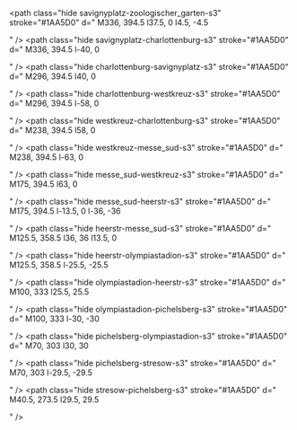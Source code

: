 <!-- s3 -->
<path stroke="#f2f2f2" d="
M1058 470
l-18-15
l-80,0
l-47.5-47.5
l-19, 0"
/>


<!-- Whole line -->





<!-- S3 -->


<path class="hide karlshorst-betriebsbahnof-s3" stroke="#1AA5D0" d="
M995, 455
l-35, 0
l-16.5, -16.5
"
/>

<path class="hide betriebsbahnof-karlshorst-s3" stroke="#1AA5D0" d="
M943.5, 438.5
l16.5, 16.5
l35, 0
"
/>

<path class="hide betriebsbahnof-rummelsburg-s3" stroke="#1AA5D0" d="
M943.5, 438.5
l-22, -22
"
/>
<path class="hide rummelsburg-betriebsbahnof-s3" stroke="#1AA5D0" d="
M921.5, 416.5
l22, 22
"
/>

<path class="hide rummelsburg-ostkreuz-s3" stroke="#1AA5D0" d="
M921.5, 416.5
l-9.5, -9.5
l-35.5,0
"
/>

<path class="hide ostkreuz-rummelsburg-s3" stroke="#1AA5D0" d="
M876.5,407
l35.5, 0
l9.5, 9.5
"
/>
<path class="hide ostkreuz-warschauer-s3" stroke="#1AA5D0" d="
M876.5,407
l-95, 0
l-7.5, -7.5
"
/>
<path class="hide warschauer-ostkreuz-s3" stroke="#1AA5D0" d="
M774,399.5
l7.5, 7.5
l95, 0
"
/>
<path class="hide warschauer-ostbahnof-s3" stroke="#1AA5D0" d="
M774,399.5
l-22, -22
"
/>
<path class="hide ostbahnof-warschauer-s3" stroke="#1AA5D0" d="
M752,377.5
l22, 22
"
/>
<path class="hide ostbahnof-jannowitzbrucke-s3" stroke="#1AA5D0" d="
M752,377.5
l-22, -22
"
/>
<path class="hide jannowitzbrucke-ostbahnof-s3" stroke="#1AA5D0" d="
M730,355.5
l22, 22
"
/>
<path class="hide jannowitzbrucke-alexanderplatz-s3" stroke="#1AA5D0" d="
M730,355.5
l-37.5, -37.5
"
/>
<path class="hide alexanderplatz-jannowitzbrucke-s3" stroke="#1AA5D0" d="
M692.5, 318
l37.5, 37.5
"
/>
<path class="hide alexanderplatz-hackescher_markt-s3" stroke="#1AA5D0" d="
M692.5, 318
l-17, -17
l-45.5, 0
"
/>
<path class="hide hackescher_markt-alexanderplatz-s3" stroke="#1AA5D0" d="
M630, 301
l45.5, 0
l17, 17
"
/>
<path class="hide hackescher_markt-friedrichstr-s3" stroke="#1AA5D0" d="
M630, 301
l-50, 0
"
/>
<path class="hide friedrichstr-hackescher_markt-s3" stroke="#1AA5D0" d="
M580, 301
l50, 0
"
/>
<path class="hide friedrichstr-hauptbahnof-s3" stroke="#1AA5D0" d="
M580, 301
l-77, 0
"
/>
<path class="hide hauptbahnof-friedrichstr-s3" stroke="#1AA5D0" d="
M503, 301
l77, 0
"
/>
<path class="hide hauptbahnof-bellevue-s3" stroke="#1AA5D0" d="
M503, 301
l-36, 0
l-15.5, 15.5
"
/>
<path class="hide bellevue-hauptbahnof-s3" stroke="#1AA5D0" d="
M451.5, 316.5
l15.5, -15.5
l36, 0
"
/>
<path class="hide bellevue-tiergarten-s3" stroke="#1AA5D0" d="
M451.5, 316.5
l-41.5, 41.5
"
/>
<path class="hide tiergarten-bellevue-s3" stroke="#1AA5D0" d="
M410, 358
l41.5, -41.5
"
/>
<path class="hide tiergarten-zoologischer_garten-s3" stroke="#1AA5D0" d="
M410, 358
l-32, 32
"
/>
<path class="hide zoologischer_garten-tiergarten-s3" stroke="#1AA5D0" d="
M378, 390
l32, -32
"
/>
<path class="hide zoologischer_garten-savignyplatz-s3" stroke="#1AA5D0" d="
M378, 390
l-4.5, 4.5
l-37.5, 0
"
/>
<path class="hide savignyplatz-zoologischer_garten-s3" stroke="#1AA5D0" d="
M336, 394.5
l37.5, 0
l4.5, -4.5

"
/>
<path class="hide savignyplatz-charlottenburg-s3" stroke="#1AA5D0" d="
M336, 394.5
l-40, 0

"
/>
<path class="hide charlottenburg-savignyplatz-s3" stroke="#1AA5D0" d="
M296, 394.5
l40, 0

"
/>
<path class="hide charlottenburg-westkreuz-s3" stroke="#1AA5D0" d="
M296, 394.5
l-58, 0

"
/>
<path class="hide westkreuz-charlottenburg-s3" stroke="#1AA5D0" d="
M238, 394.5
l58, 0

"
/>
<path class="hide westkreuz-messe_sud-s3" stroke="#1AA5D0" d="
M238, 394.5
l-63, 0

"
/>
<path class="hide messe_sud-westkreuz-s3" stroke="#1AA5D0" d="
M175, 394.5
l63, 0

"
/>
<path class="hide messe_sud-heerstr-s3" stroke="#1AA5D0" d="
M175, 394.5
l-13.5, 0
l-36, -36

"
/>
<path class="hide heerstr-messe_sud-s3" stroke="#1AA5D0" d="
M125.5, 358.5
l36, 36
l13.5, 0

"
/>
<path class="hide heerstr-olympiastadion-s3" stroke="#1AA5D0" d="
M125.5, 358.5
l-25.5, -25.5

"
/>
<path class="hide olympiastadion-heerstr-s3" stroke="#1AA5D0" d="
M100, 333
l25.5, 25.5

"
/>
<path class="hide olympiastadion-pichelsberg-s3" stroke="#1AA5D0" d="
M100, 333
l-30, -30

"
/>
<path class="hide pichelsberg-olympiastadion-s3" stroke="#1AA5D0" d="
M70, 303
l30, 30

"
/>
<path class="hide pichelsberg-stresow-s3" stroke="#1AA5D0" d="
M70, 303
l-29.5, -29.5

"
/>
<path class="hide stresow-pichelsberg-s3" stroke="#1AA5D0" d="
M40.5, 273.5
l29.5, 29.5

"
/>
